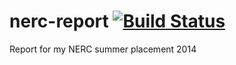 nerc-report [![Build Status](https://www.sharelatex.com/github/repos/drewsberry/nerc-internship-report/builds/latest/badge.svg)](https://www.sharelatex.com/github/repos/drewsberry/nerc-internship-report#latestBuild)
===========

Report for my NERC summer placement 2014
